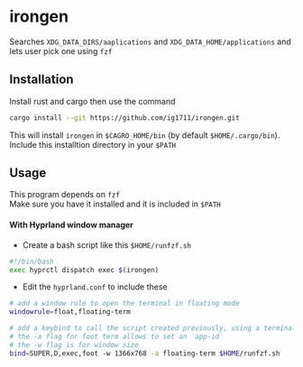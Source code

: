 # irongen

Searches `XDG_DATA_DIRS/aaplications` and `XDG_DATA_HOME/applications` and lets user pick one using `fzf`

## Installation

Install rust and cargo then use the command

```sh
cargo install --git https://github.com/ig1711/irongen.git
```

This will install `irongen` in `$CAGRO_HOME/bin` (by default `$HOME/.cargo/bin`). Include this installtion directory in your `$PATH`

## Usage

This program depends on `fzf`
<br>
Make sure you have it installed and it is included in `$PATH`

#### With Hyprland window manager

- Create a bash script like this `$HOME/runfzf.sh`

```sh
#!/bin/bash
exec hyprctl dispatch exec $(irongen)
```

- Edit the `hyprland.conf` to include these

```sh
# add a window rule to open the terminal in floating mode
windowrule=float,floating-term

# add a keybind to call the script created previously, using a terminal. I'm using foot term here
# the -a flag for foot term allows to set an `app-id`
# the -w flag is for window size
bind=SUPER,D,exec,foot -w 1366x768 -a floating-term $HOME/runfzf.sh
```
